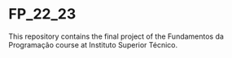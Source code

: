 # FP_22_23

This repository contains the final project of the Fundamentos da Programação course at Instituto Superior Técnico. 
